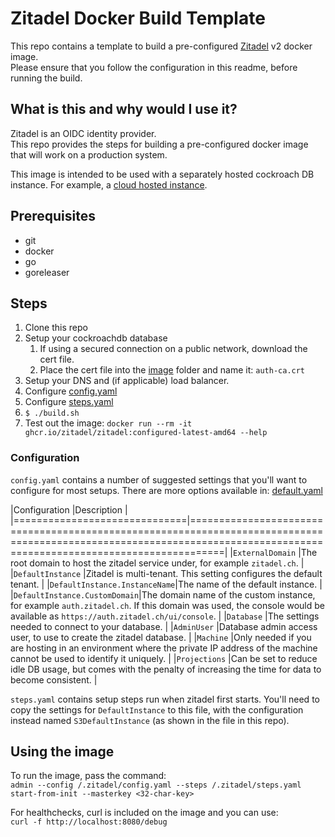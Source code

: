 
# Zitadel Docker Build Template

This repo contains a template to build a pre-configured [Zitadel](https://github.com/zitadel/zitadel) v2 docker image.  
Please ensure that you follow the configuration in this readme, before running
the build.

## What is this and why would I use it?

Zitadel is an OIDC identity provider.  
This repo provides the steps for building a pre-configured docker image that
will work on a production system.

This image is intended to be used with a separately hosted cockroach DB
instance. For example, a [cloud hosted instance](https://www.cockroachlabs.com/product/).

## Prerequisites

* git
* docker
* go
* goreleaser

## Steps

1. Clone this repo
2. Setup your cockroachdb database
   1. If using a secured connection on a public network, download the cert file.
   2. Place the cert file into the [image](./image) folder and name it: `auth-ca.crt`
3. Setup your DNS and (if applicable) load balancer.
4. Configure [config.yaml](./image/config.yaml)
5. Configure [steps.yaml](./image/steps.yaml)
6. `$ ./build.sh`
7. Test out the image: `docker run --rm -it ghcr.io/zitadel/zitadel:configured-latest-amd64 --help`

### Configuration

`config.yaml` contains a number of suggested settings that you'll want to
configure for most setups. There are more options available in:
[default.yaml](https://github.com/zitadel/zitadel/blob/v2-alpha/cmd/defaults.yaml)

|Configuration                 |Description                                                                                                                                                             |
|==============================|========================================================================================================================================================================|
|`ExternalDomain`              |The root domain to host the zitadel service under, for example `zitadel.ch`.                                                                                            |
|`DefaultInstance`             |Zitadel is multi-tenant. This setting configures the default tenant.                                                                                                    |
|`DefaultInstance.InstanceName`|The name of the default instance.                                                                                                                                       |
|`DefaultInstance.CustomDomain`|The domain name of the custom instance, for example `auth.zitadel.ch`. If this domain was used, the console would be available as `https://auth.zitadel.ch/ui/console`. |
|`Database`                    |The settings needed to connect to your database.                                                                                                                        |
|`AdminUser`                   |Database admin access user, to use to create the zitadel database.                                                                                                      |
|`Machine`                     |Only needed if you are hosting in an environment where the private IP address of the machine cannot be used to identify it uniquely.                                    |
|`Projections`                 |Can be set to reduce idle DB usage, but comes with the penalty of increasing the time for data to become consistent.                                                    |

`steps.yaml` contains setup steps run when zitadel first starts. You'll need to
copy the settings for `DefaultInstance` to this file, with the configuration
instead named `S3DefaultInstance` (as shown in the file in this repo).

## Using the image

To run the image, pass the command:  
`admin --config /.zitadel/config.yaml --steps /.zitadel/steps.yaml start-from-init --masterkey <32-char-key>`

For healthchecks, curl is included on the image and you can use:  
`curl -f http://localhost:8080/debug`
